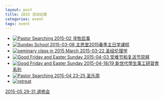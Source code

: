 ```yaml
---
layout: post 
title: 2015 活动记录
categories: event
tags: event 
---
```


 * <a href="{% post_url /event/2015-02-01-pastor-searching %}">
   <img src="{{site.media_url}}/image/event/pastor_searching.png"
   alt="Pastor Searching" class="img-thumbnail thumbnail-size">
   2015-02 寻牧启事
   </a>

 * <a href="{% post_url /sundayschool/2015-03-01-sunday-school-2015-spring %}">
   <img src="{{site.media_url}}/image/sundayschool/sundayschool.png"
   alt="Sunday School" class="img-thumbnail thumbnail-size">
   2015-03-08 主恩堂2015春季主日学课程
   </a>

 * <a href="{{site.media_url}}/doc/class/201503_biblical_ethics_flyer.pdf">
   <img src="{{site.media_url}}/image/class_20150320.png"
   alt="seminary class in 2015 March" class="img-thumbnail thumbnail-size">
   2015-03-22 圣经伦理学 
   </a>
 
 * <a href="{{site.media_url}}/event/2015/2015_good_friday_flyer.pdf">
   <img src="{{site.media_url}}/event/2015/2015_good_friday.png"
        alt="Good Friday and Easter Sunday" class="img-thumbnail thumbnail-size">
   2015-04-03 受难节和复活节崇拜
   </a>
  
 * <a href="{% post_url /event/2015-04-18-90ABC %}">
   <img src="{{site.media_url}}/event/2015/20150419_ABC.jpg"
        alt="Good Friday and Easter Sunday" class="img-thumbnail thumbnail-size">
   2015-04-18/19 新世代學生事工研習會系列
   </a>
   
 * <a href="{% post_url /event/2015-04-23-sacred-music-festival %}">
     <img src="{{site.media_url}}/event/2015/20150423_music_festival.png"
     alt="Pastor Searching" class="img-thumbnail thumbnail-size">
     2015-04 23-25 圣乐周
   </a>

 *  <a href="{{site.media_url}}/doc/retreat/2015_retreat_flyer.pdf">
      <img src="{{site.media_url}}/event/2015/20150529_retreat.png"
        alt="retreat" class="img-thumbnail thumbnail-size"> 
   2015-05 29-31 退修会     
        </a>
